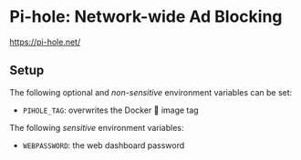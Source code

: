 # Pi-hole: Network-wide Ad Blocking

https://pi-hole.net/

## Setup
The following optional and _non-sensitive_ environment variables can be set:
* `PIHOLE_TAG`: overwrites the Docker :whale: image tag

The following _sensitive_ environment variables:
* `WEBPASSWORD`: the web dashboard password

